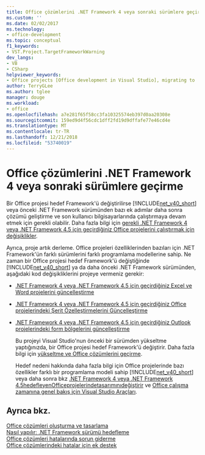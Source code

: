 ```yaml
---
title: Office çözümlerini .NET Framework 4 veya sonraki sürümlere geçirme
ms.custom: ''
ms.date: 02/02/2017
ms.technology:
- office-development
ms.topic: conceptual
f1_keywords:
- VST.Project.TargetFrameworkWarning
dev_langs:
- VB
- CSharp
helpviewer_keywords:
- Office projects [Office development in Visual Studio], migrating to .NET Framework 4
author: TerryGLee
ms.author: tglee
manager: douge
ms.workload:
- office
ms.openlocfilehash: a7e281f65f58cc3fa10325574eb397d0aa20308e
ms.sourcegitcommit: 159ed9d4f56cdc1dff2fd19d9dffafe77e46cd4e
ms.translationtype: MT
ms.contentlocale: tr-TR
ms.lasthandoff: 12/21/2018
ms.locfileid: "53740019"
---
```

# <a name="migrate-office-solutions-to-the-net-framework-4-or-later"></a>Office çözümlerini .NET Framework 4 veya sonraki sürümlere geçirme
  Bir Office projesi hedef Framework'ü değiştirilirse [!INCLUDE[net_v40_short](../sharepoint/includes/net-v40-short-md.md)] veya önceki .NET Framework sürümünden bazı ek adımlar daha sonra çözümü geliştirme ve son kullanıcı bilgisayarlarında çalıştırmaya devam etmek için gerekli olabilir. Daha fazla bilgi için [gerekli .NET Framework 4 veya .NET Framework 4.5 için geçirdiğiniz Office projelerini çalıştırmak için değişiklikler](../vsto/required-changes-to-run-office-projects-that-you-migrate-to-the-dotnet-framework-4-or-the-dotnet-framework-4-5.md).  
  
 Ayrıca, proje artık derleme. Office projeleri özelliklerinden bazıları için .NET Framework'ün farklı sürümlerini farklı programlama modellerine sahip. Ne zaman bir Office projesi hedef Framework'ü değiştiğinde [!INCLUDE[net_v40_short](../sharepoint/includes/net-v40-short-md.md)] ya da daha önceki .NET Framework sürümünden, aşağıdaki kod değişikliklerini projeye vermeniz gerekir:  
  
- [.NET Framework 4 veya .NET Framework 4.5 için geçirdiğiniz Excel ve Word projelerini güncelleştirme](../vsto/updating-excel-and-word-projects-that-you-migrate-to-the-dotnet-framework-4-or-the-dotnet-framework-4-5.md)  
  
- [.NET Framework 4 veya .NET Framework 4.5 için geçirdiğiniz Office projelerindeki Şerit Özelleştirmelerini Güncelleştirme](/visualstudio/vsto/update-ribbon-customizations-in-office-projects-to-migrate-to-dotnet-framework-4-or-4-5)  
  
- [.NET Framework 4 veya .NET Framework 4.5 için geçirdiğiniz Outlook projelerindeki form bölgelerini güncelleştirme](../vsto/updating-form-regions-in-outlook-projects-that-you-migrate-to-the-dotnet-framework-4-or-the-dotnet-framework-4-5.md)  
  
  Bu projeyi Visual Studio'nun önceki bir sürümden yükseltme yaptığınızda, bir Office projesi hedef Framework'ü değiştirir. Daha fazla bilgi için [yükseltme ve Office çözümlerini geçirme](../vsto/upgrading-and-migrating-office-solutions.md).  
  
  Hedef nedeni hakkında daha fazla bilgi için Office projelerinde bazı özellikler farklı bir programlama modeli sahip [!INCLUDE[net_v40_short](../sharepoint/includes/net-v40-short-md.md)] veya daha sonra bkz [.NET Framework 4 veya .NET Framework 4.5hedefleyenOfficeprojelerindetasarımınıdeğiştirir](../vsto/changes-to-the-design-of-office-projects-that-target-the-dotnet-framework-4-or-the-dotnet-framework-4-5.md) ve [Office çalışma zamanına genel bakış için Visual Studio Araçları](../vsto/visual-studio-tools-for-office-runtime-overview.md).  
  
## <a name="see-also"></a>Ayrıca bkz.  
 [Office çözümleri oluşturma ve tasarlama](../vsto/designing-and-creating-office-solutions.md)   
 [Nasıl yapılır: .NET Framework sürümü hedefleme](../ide/how-to-target-a-version-of-the-dotnet-framework.md)   
 [Office çözümleri hatalarında sorun giderme](../vsto/troubleshooting-errors-in-office-solutions.md)   
 [Office çözümlerindeki hatalar için ek destek](../vsto/additional-support-for-errors-in-office-solutions.md)  
  
  